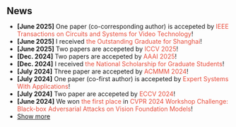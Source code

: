 <h1 id="news"></h1>

<h2 style="margin: 30px 0px 10px;">News</h2>

<ul>
<li><strong>[June 2025]</strong> One paper (co-corresponding author) is accepeted by  <span style="color:#e74d3c">IEEE Transactions on Circuits and Systems for Video Technology</span>!</li>
<li><strong>[June 2025]</strong> I received <span style="color:#e74d3c">the Outstanding Graduate for Shanghai</span>!</li>
<li><strong>[June 2025]</strong> Two papers are accepeted by  <span style="color:#e74d3c">ICCV 2025</span>!</li>
<li><strong>[Dec. 2024]</strong> Two papers are accepeted by  <span style="color:#e74d3c">AAAI 2025</span>!</li>
<li><strong>[Dec. 2024]</strong> I received <span style="color:#e74d3c">the National Scholarship for Graduate Students</span>!</li>
<li><strong>[July 2024]</strong> Three paper are accepeted by  <span style="color:#e74d3c">ACMMM 2024</span>!</li>
<li><strong>[July 2024]</strong> One paper (co-first author) is accepeted by  <span style="color:#e74d3c">Expert Systems With Applications</span>!</li>
<li><strong>[July 2024]</strong> Two paper are accepeted by  <span style="color:#e74d3c">ECCV 2024</span>!</li>
<li><strong>[June 2024]</strong> We won <span style="color:#e74d3c">the first place</span> in <span style="color:#e74d3c">CVPR 2024 Workshop Challenge: Black-box Adversarial Attacks on Vision Foundation Models</span>!</li>


<li> <a href="javascript:toggle_vis('newsmore')">Show more</a> </li>
<div id="newsmore" style="display:none">
<li><strong>[Mar. 2024]</strong> One paper is accepeted by  <span style="color:#e74d3c">CVPR 2024</span>!</li>
<li><strong>[Dec. 2023]</strong> One paper (co-first author) is accepeted by  <span style="color:#e74d3c">AAAI 2024</span>!</li>
<li><strong>[Oct. 2023]</strong> One paper (first author) is accepeted by  <span style="color:#e74d3c">NeurIPS 2023</span>!</li>
<li><strong>[Aug. 2023]</strong> One paper (first author) is accepeted by  <span style="color:#e74d3c">IEEE TIFS</span>!</li>
<li><strong>[July 2023]</strong> Three paper (one co-first author and co-corresponding author)are accepeted by  <span style="color:#e74d3c">ACMMM 2023</span>!</li>
</div>
</ul>
